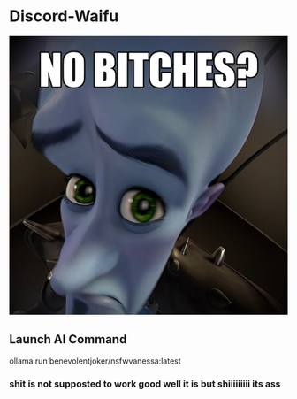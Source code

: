 # Discord-Waifu
![No bitches?](https://raw.githubusercontent.com/realkosmoss/vps-copy-paste/main/megamind-no-bitches-meme-3264x3264-v0-gb5bw6safuu81.webp)

## Launch AI Command 
ollama run benevolentjoker/nsfwvanessa:latest

### shit is not supposted to work good well it is but shiiiiiiiii its ass
